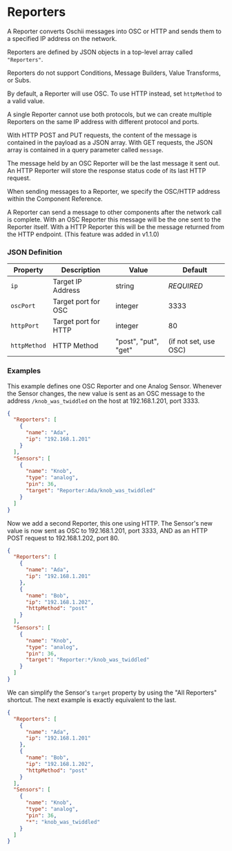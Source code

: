 # Reporters

A Reporter converts Oschii messages into OSC or HTTP and sends them to a specified IP address on the
network.

Reporters are defined by JSON objects in a top-level array called `"Reporters"`.

Reporters do not support Conditions, Message Builders, Value Transforms, or Subs.

By default, a Reporter will use OSC. To use HTTP instead, set `httpMethod` to a valid value.

A single Reporter cannot use both protocols, but we can create multiple Reporters on the same IP address
with different protocol and ports.

With HTTP POST and PUT requests, the content of the message is contained in the payload as a JSON
array. With GET requests, the JSON array is contained in a query parameter called `message`.

The message held by an OSC Reporter will be the last message it sent out. An HTTP Reporter will store the
response status code of its last HTTP request.

When sending messages to a Reporter, we specify the OSC/HTTP address within the Component Reference.

A Reporter can send a message to other components after the network call is complete.
With an OSC Reporter this message will be the one sent to the Reporter itself. With a HTTP Reporter
this will be the message returned from the HTTP endpoint. (This feature was added in v1.1.0)

### JSON Definition

| Property     | Description          | Value                | Default               |
|--------------|----------------------|----------------------|-----------------------|
| `ip`         | Target IP Address    | string               | *REQUIRED*            |
| `oscPort`    | Target port for OSC  | integer              | 3333                  |
| `httpPort`   | Target port for HTTP | integer              | 80                    |
| `httpMethod` | HTTP Method          | "post", "put", "get" | (if not set, use OSC) |

### Examples

This example defines one OSC Reporter and one Analog Sensor. Whenever the Sensor changes, the new value is sent
as an OSC message to the address `/knob_was_twiddled` on the host at 192.168.1.201, port 3333.

```json
{
  "Reporters": [
    {
      "name": "Ada",
      "ip": "192.168.1.201"
    }
  ],
  "Sensors": [
    {
      "name": "Knob",
      "type": "analog",
      "pin": 36,
      "target": "Reporter:Ada/knob_was_twiddled"
    }
  ]
}
```

Now we add a second Reporter, this one using HTTP. The Sensor's new value is now sent as OSC to 192.168.1.201,
port 3333, AND as an HTTP POST request to 192.168.1.202, port 80.

```json
{
  "Reporters": [
    {
      "name": "Ada",
      "ip": "192.168.1.201"
    },
    {
      "name": "Bob",
      "ip": "192.168.1.202",
      "httpMethod": "post"
    }
  ],
  "Sensors": [
    {
      "name": "Knob",
      "type": "analog",
      "pin": 36,
      "target": "Reporter:*/knob_was_twiddled"
    }
  ]
}
```

We can simplify the Sensor's `target` property by using the "All Reporters" shortcut. The next example is exactly
equivalent to the last.

```json
{
  "Reporters": [
    {
      "name": "Ada",
      "ip": "192.168.1.201"
    },
    {
      "name": "Bob",
      "ip": "192.168.1.202",
      "httpMethod": "post"
    }
  ],
  "Sensors": [
    {
      "name": "Knob",
      "type": "analog",
      "pin": 36,
      "*": "knob_was_twiddled"
    }
  ]
}
```
